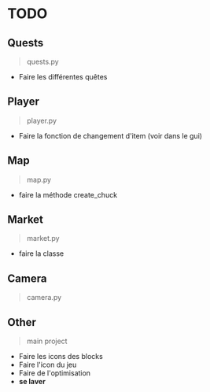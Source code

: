 # TODO

## Quests

> quests.py

* Faire les différentes quêtes

## Player

> player.py

* Faire la fonction de changement d'item (voir dans le gui)

## Map

> map.py

* faire la méthode create_chuck

## Market

> market.py

* faire la classe

## Camera

> camera.py

## Other

> main project

* Faire les icons des blocks
* Faire l'icon du jeu
* Faire de l'optimisation
* **se laver**

